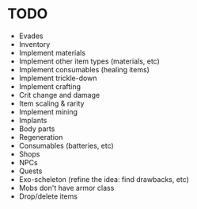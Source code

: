 # TODO

- Evades
- Inventory
- Implement materials
- Implement other item types (materials, etc)
- Implement consumables (healing items)
- Implement trickle-down
- Implement crafting
- Crit change and damage
- Item scaling & rarity
- Implement mining
- Implants
- Body parts
- Regeneration
- Consumables (batteries, etc)
- Shops
- NPCs
- Quests
- Exo-scheleton (refine the idea: find drawbacks, etc)
- Mobs don't have armor class
- Drop/delete items
